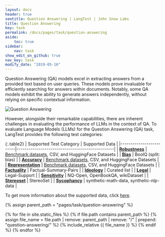 ```yaml
---
layout: docs
header: true
seotitle: Question Answering | LangTest | John Snow Labs
title: Question Answering
key: task
permalink: /docs/pages/task/question-answering
aside:
    toc: true
sidebar:
    nav: task
show_edit_on_github: true
nav_key: task
modify_date: "2019-05-16"
---
```


<div class="main-docs" markdown="1">

Question Answering (QA) models excel in extracting answers from a provided text based on user queries. These models prove invaluable for efficiently searching for answers within documents. Notably, some QA models exhibit the ability to generate answers independently, without relying on specific contextual information.

![Question Answering](/assets/images/task/question-answering.gif)

However, alongside their remarkable capabilities, there are inherent challenges in evaluating the performance of LLMs in the context of QA. To evaluate Language Models (LLMs) for the Question Answering (QA) task, LangTest provides the following test categories:

</div>

<div class="h3-box" markdown="1">

{:.table2}
| Supported Test Category | Supported Data                                  |
|-------------------------|-------------------------------------------------|
| [**Robustness**](/docs/pages/tests/test#robustness-tests)          | [Benchmark datasets](/docs/pages/benchmarks/benchmark), CSV, and HuggingFace Datasets |
| [**Bias**](/docs/pages/tests/test#bias-tests)                |  BoolQ (split: bias)                               |
| [**Accuracy**](/docs/pages/tests/test#accuracy-tests)            | [Benchmark datasets](/docs/pages/benchmarks/benchmark), CSV, and HuggingFace Datasets |
| [**Representation**](/docs/pages/tests/test#representation-tests)      | [Benchmark datasets](/docs/pages/benchmarks/benchmark), CSV, and HuggingFace Datasets |
| [**Factuality**](/docs/pages/tests/test#factuality-test)          | Factual-Summary-Pairs                             |
| [**Ideology**](/docs/pages/tests/test#ideology-tests)            | Curated list                                     |
| [**Legal**](/docs/pages/tests/test#legal-tests)               | Legal-Support                                    |
| [**Sensitivity**](/docs/pages/tests/test#sensitivity-tests)         | NQ-Open, OpenBookQA, wikiDataset                  |
| [**Stereoset**](/docs/pages/tests/test#stereoset-tests)           | StereoSet                                        |
| [**Sycophancy**](/docs/pages/tests/test#sycophancy-tests)          | synthetic-math-data, synthetic-nlp-data          |


To get more information about the supported data, click [here](/docs/pages/docs/data).

{% assign parent_path = "pages/task/question-answering" %}

{% for file in site.static_files %}
    {% if file.path contains parent_path %}
        {% assign file_name = file.path | remove:  parent_path | remove:  "/" | prepend: "question-answering/" %}
        {% include_relative {{ file_name }} %}
    {% endif %}
{% endfor %}

</div>